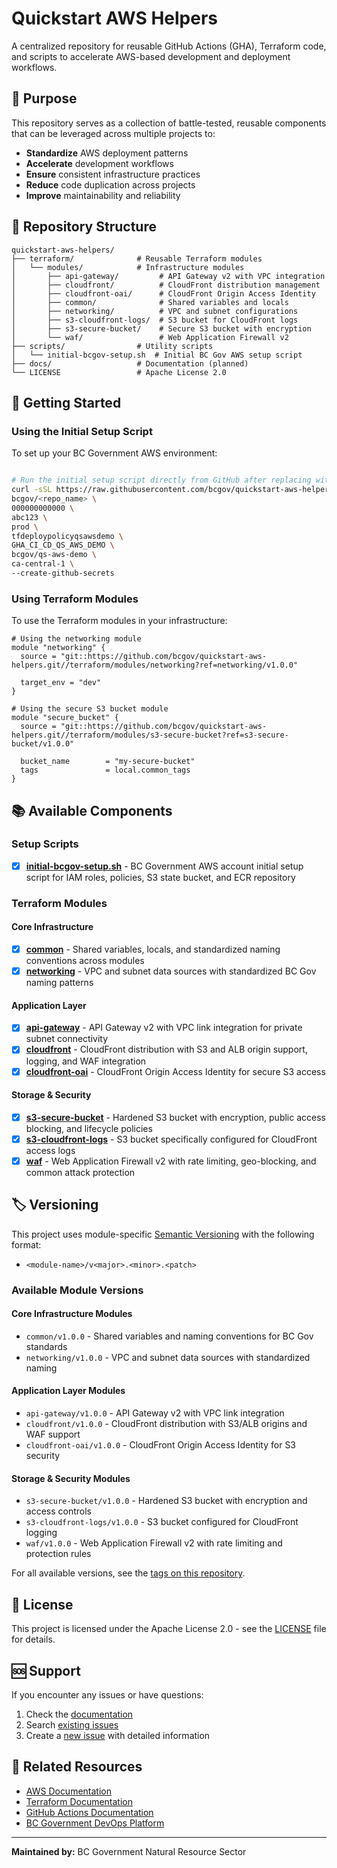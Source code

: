 # Quickstart AWS Helpers

A centralized repository for reusable GitHub Actions (GHA), Terraform code, and scripts to accelerate AWS-based development and deployment workflows.

## 🎯 Purpose

This repository serves as a collection of battle-tested, reusable components that can be leveraged across multiple projects to:

- **Standardize** AWS deployment patterns
- **Accelerate** development workflows
- **Ensure** consistent infrastructure practices
- **Reduce** code duplication across projects
- **Improve** maintainability and reliability

## 📁 Repository Structure

```
quickstart-aws-helpers/
├── terraform/              # Reusable Terraform modules
│   └── modules/            # Infrastructure modules
│       ├── api-gateway/         # API Gateway v2 with VPC integration
│       ├── cloudfront/          # CloudFront distribution management
│       ├── cloudfront-oai/      # CloudFront Origin Access Identity
│       ├── common/              # Shared variables and locals
│       ├── networking/          # VPC and subnet configurations
│       ├── s3-cloudfront-logs/  # S3 bucket for CloudFront logs
│       ├── s3-secure-bucket/    # Secure S3 bucket with encryption
│       └── waf/                 # Web Application Firewall v2
├── scripts/                # Utility scripts
│   └── initial-bcgov-setup.sh  # Initial BC Gov AWS setup script
├── docs/                   # Documentation (planned)
└── LICENSE                 # Apache License 2.0
```

## 🚀 Getting Started

### Using the Initial Setup Script

To set up your BC Government AWS environment:

```bash

# Run the initial setup script directly from GitHub after replacing with your account number namespace name and repo name
curl -sSL https://raw.githubusercontent.com/bcgov/quickstart-aws-helpers/main/.github/scripts/initial-aws-setup.sh | bash -s \
bcgov/<repo_name> \
000000000000 \
abc123 \
prod \
tfdeploypolicyqsawsdemo \
GHA_CI_CD_QS_AWS_DEMO \
bcgov/qs-aws-demo \
ca-central-1 \
--create-github-secrets

```

### Using Terraform Modules

To use the Terraform modules in your infrastructure:

```hcl
# Using the networking module
module "networking" {
  source = "git::https://github.com/bcgov/quickstart-aws-helpers.git//terraform/modules/networking?ref=networking/v1.0.0"
  
  target_env = "dev"
}

# Using the secure S3 bucket module
module "secure_bucket" {
  source = "git::https://github.com/bcgov/quickstart-aws-helpers.git//terraform/modules/s3-secure-bucket?ref=s3-secure-bucket/v1.0.0"
  
  bucket_name        = "my-secure-bucket"
  tags               = local.common_tags
}
```

## 📚 Available Components

### Setup Scripts
- [x] **[initial-bcgov-setup.sh](scripts/initial-bcgov-setup.sh)** - BC Government AWS account initial setup script for IAM roles, policies, S3 state bucket, and ECR repository

### Terraform Modules

#### Core Infrastructure
- [x] **[common](terraform/modules/common/)** - Shared variables, locals, and standardized naming conventions across modules
- [x] **[networking](terraform/modules/networking/)** - VPC and subnet data sources with standardized BC Gov naming patterns

#### Application Layer
- [x] **[api-gateway](terraform/modules/api-gateway/)** - API Gateway v2 with VPC link integration for private subnet connectivity
- [x] **[cloudfront](terraform/modules/cloudfront/)** - CloudFront distribution with S3 and ALB origin support, logging, and WAF integration
- [x] **[cloudfront-oai](terraform/modules/cloudfront-oai/)** - CloudFront Origin Access Identity for secure S3 access

#### Storage & Security
- [x] **[s3-secure-bucket](terraform/modules/s3-secure-bucket/)** - Hardened S3 bucket with encryption, public access blocking, and lifecycle policies
- [x] **[s3-cloudfront-logs](terraform/modules/s3-cloudfront-logs/)** - S3 bucket specifically configured for CloudFront access logs
- [x] **[waf](terraform/modules/waf/)** - Web Application Firewall v2 with rate limiting, geo-blocking, and common attack protection

## 🏷️ Versioning

This project uses module-specific [Semantic Versioning](https://semver.org/) with the following format:
- `<module-name>/v<major>.<minor>.<patch>`

### Available Module Versions

#### Core Infrastructure Modules
- `common/v1.0.0` - Shared variables and naming conventions for BC Gov standards
- `networking/v1.0.0` - VPC and subnet data sources with standardized naming

#### Application Layer Modules
- `api-gateway/v1.0.0` - API Gateway v2 with VPC link integration
- `cloudfront/v1.0.0` - CloudFront distribution with S3/ALB origins and WAF support
- `cloudfront-oai/v1.0.0` - CloudFront Origin Access Identity for S3 security

#### Storage & Security Modules
- `s3-secure-bucket/v1.0.0` - Hardened S3 bucket with encryption and access controls
- `s3-cloudfront-logs/v1.0.0` - S3 bucket configured for CloudFront logging
- `waf/v1.0.0` - Web Application Firewall v2 with rate limiting and protection rules

For all available versions, see the [tags on this repository](https://github.com/bcgov/quickstart-aws-helpers/tags).

## 📄 License

This project is licensed under the Apache License 2.0 - see the [LICENSE](LICENSE) file for details.

## 🆘 Support

If you encounter any issues or have questions:

1. Check the [documentation](docs/)
2. Search [existing issues](https://github.com/bcgov/quickstart-aws-helpers/issues)
3. Create a [new issue](https://github.com/bcgov/quickstart-aws-helpers/issues/new) with detailed information

## 🔗 Related Resources

- [AWS Documentation](https://docs.aws.amazon.com/)
- [Terraform Documentation](https://www.terraform.io/docs/)
- [GitHub Actions Documentation](https://docs.github.com/en/actions)
- [BC Government DevOps Platform](https://developer.gov.bc.ca/docs/default/component/public-cloud-techdocs/aws/)

---
**Maintained by:** BC Government Natural Resource Sector